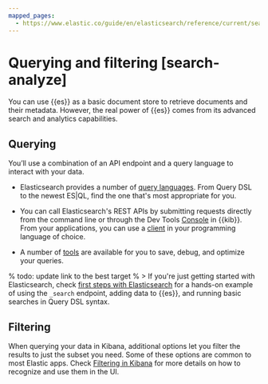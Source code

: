 ```yaml
---
mapped_pages:
  - https://www.elastic.co/guide/en/elasticsearch/reference/current/search-analyze.html
---
```


# Querying and filtering [search-analyze]

You can use {{es}} as a basic document store to retrieve documents and their metadata. However, the real power of {{es}} comes from its advanced search and analytics capabilities.

## Querying

You’ll use a combination of an API endpoint and a query language to interact with your data.

- Elasticsearch provides a number of [query languages](/explore-analyze/query-filter/languages.md). From Query DSL to the newest ES|QL, find the one that's most appropriate for you.

- You can call Elasticsearch's REST APIs by submitting requests directly from the command line or through the Dev Tools [Console](/explore-analyze/query-filter/tools/console.md) in {{kib}}. From your applications, you can use a [client](https://www.elastic.co/guide/en/elasticsearch/client/index.md) in your programming language of choice.

- A number of [tools](/explore-analyze/query-filter/tools.md) are available for you to save, debug, and optimize your queries.

% todo: update link to the best target
% > If you're just getting started with Elasticsearch, check [first steps with Elasticsearch](/solutions/search/get-started.md) for a hands-on example of using the `_search` endpoint, adding data to {{es}}, and running basic searches in Query DSL syntax.

## Filtering

When querying your data in Kibana, additional options let you filter the results to just the subset you need. Some of these options are common to most Elastic apps. Check [Filtering in Kibana](/explore-analyze/query-filter/filtering.md) for more details on how to recognize and use them in the UI.

